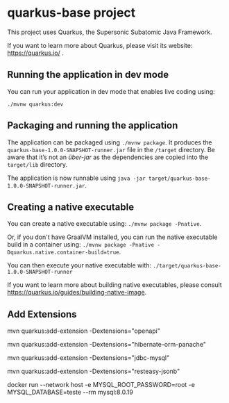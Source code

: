 # quarkus-base project

This project uses Quarkus, the Supersonic Subatomic Java Framework.

If you want to learn more about Quarkus, please visit its website: https://quarkus.io/ .

## Running the application in dev mode

You can run your application in dev mode that enables live coding using:
```
./mvnw quarkus:dev
```

## Packaging and running the application

The application can be packaged using `./mvnw package`.
It produces the `quarkus-base-1.0.0-SNAPSHOT-runner.jar` file in the `/target` directory.
Be aware that it’s not an _über-jar_ as the dependencies are copied into the `target/lib` directory.

The application is now runnable using `java -jar target/quarkus-base-1.0.0-SNAPSHOT-runner.jar`.

## Creating a native executable

You can create a native executable using: `./mvnw package -Pnative`.

Or, if you don't have GraalVM installed, you can run the native executable build in a container using: `./mvnw package -Pnative -Dquarkus.native.container-build=true`.

You can then execute your native executable with: `./target/quarkus-base-1.0.0-SNAPSHOT-runner`

If you want to learn more about building native executables, please consult https://quarkus.io/guides/building-native-image.

## Add Extensions ##
mvn quarkus:add-extension -Dextensions="openapi"

mvn quarkus:add-extension -Dextensions="hibernate-orm-panache"

mvn quarkus:add-extension -Dextensions="jdbc-mysql"

mvn quarkus:add-extension -Dextensions="resteasy-jsonb"

docker run --network host -e MYSQL_ROOT_PASSWORD=root -e MYSQL_DATABASE=teste --rm mysql:8.0.19

